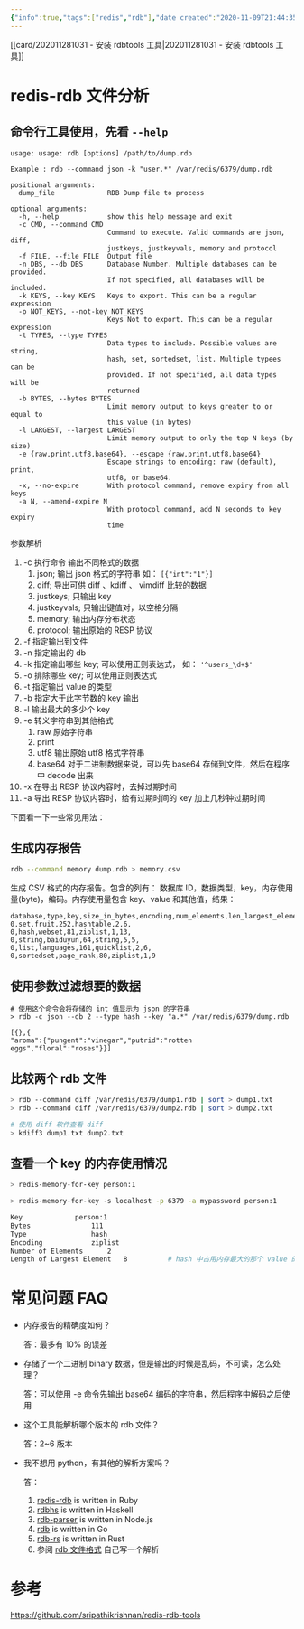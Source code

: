 ```yaml
---
{"info":true,"tags":["redis","rdb"],"date created":"2020-11-09T21:44:35+08:00","date modified":"2024-04-19T15:27:09+08:00","dg-publish":true,"permalink":"/card/redis-rdb 文件分析/","dgPassFrontmatter":true,"noteIcon":"2","created":"2020-11-09T21:44:35+08:00","updated":"2024-04-19T15:27:09+08:00"}
---
```



[[card/202011281031 - 安装 rdbtools 工具\|202011281031 - 安装 rdbtools 工具]]

# redis-rdb 文件分析

## 命令行工具使用，先看 `--help`

``` shell
usage: usage: rdb [options] /path/to/dump.rdb

Example : rdb --command json -k "user.*" /var/redis/6379/dump.rdb

positional arguments:
  dump_file             RDB Dump file to process

optional arguments:
  -h, --help            show this help message and exit
  -c CMD, --command CMD     
                        Command to execute. Valid commands are json, diff,
                        justkeys, justkeyvals, memory and protocol
  -f FILE, --file FILE  Output file
  -n DBS, --db DBS      Database Number. Multiple databases can be provided.
                        If not specified, all databases will be included.
  -k KEYS, --key KEYS   Keys to export. This can be a regular expression
  -o NOT_KEYS, --not-key NOT_KEYS
                        Keys Not to export. This can be a regular expression
  -t TYPES, --type TYPES
                        Data types to include. Possible values are string,
                        hash, set, sortedset, list. Multiple typees can be
                        provided. If not specified, all data types will be
                        returned
  -b BYTES, --bytes BYTES
                        Limit memory output to keys greater to or equal to
                        this value (in bytes)
  -l LARGEST, --largest LARGEST
                        Limit memory output to only the top N keys (by size)
  -e {raw,print,utf8,base64}, --escape {raw,print,utf8,base64}
                        Escape strings to encoding: raw (default), print,
                        utf8, or base64.
  -x, --no-expire       With protocol command, remove expiry from all keys
  -a N, --amend-expire N
                        With protocol command, add N seconds to key expiry
                        time
```

参数解析
1. -c 执行命令 输出不同格式的数据
	1. json; 输出 json 格式的字符串  如： `[{"int":"1"}]`
	2. diff; 导出可供 diff 、kdiff 、 vimdiff  比较的数据
	3. justkeys; 只输出 key
	4. justkeyvals; 只输出键值对，以空格分隔
	5. memory; 输出内存分布状态
	6. protocol; 输出原始的 RESP 协议
2. -f 指定输出到文件
3. -n 指定输出的 db
4. -k 指定输出哪些 key; 可以使用正则表达式， 如： `'^users_\d+$'`
5. -o 排除哪些 key; 可以使用正则表达式
6. -t 指定输出 value 的类型
7. -b 指定大于此字节数的 key 输出
8. -l 输出最大的多少个 key
9. -e 转义字符串到其他格式
	1. raw 原始字符串
	2. print
	3. utf8 输出原始 utf8 格式字符串
	4. base64 对于二进制数据来说，可以先 base64 存储到文件，然后在程序中 decode 出来
10. -x 在导出 RESP 协议内容时，去掉过期时间
11. -a 导出 RESP 协议内容时，给有过期时间的 key 加上几秒钟过期时间

下面看一下一些常见用法：

## 生成内存报告

```bash
rdb --command memory dump.rdb > memory.csv
```

生成 CSV 格式的内存报告。包含的列有：
数据库 ID，数据类型，key，内存使用量(byte)，编码。内存使用量包含 key、value 和其他值，结果：

``` csv
database,type,key,size_in_bytes,encoding,num_elements,len_largest_element,expiry
0,set,fruit,252,hashtable,2,6,
0,hash,webset,81,ziplist,1,13,
0,string,baiduyun,64,string,5,5,
0,list,languages,161,quicklist,2,6,
0,sortedset,page_rank,80,ziplist,1,9
```

## 使用参数过滤想要的数据

``` shell
# 使用这个命令会将存储的 int 值显示为 json 的字符串
> rdb -c json --db 2 --type hash --key "a.*" /var/redis/6379/dump.rdb

[{},{
"aroma":{"pungent":"vinegar","putrid":"rotten eggs","floral":"roses"}}]

```

## 比较两个 rdb 文件

```bash
> rdb --command diff /var/redis/6379/dump1.rdb | sort > dump1.txt
> rdb --command diff /var/redis/6379/dump2.rdb | sort > dump2.txt

# 使用 diff 软件查看 diff
> kdiff3 dump1.txt dump2.txt
```

## 查看一个 key 的内存使用情况

```bash
> redis-memory-for-key person:1

> redis-memory-for-key -s localhost -p 6379 -a mypassword person:1

Key 			person:1
Bytes				111
Type				hash
Encoding			ziplist
Number of Elements		2
Length of Largest Element	8          # hash 中占用内存最大的那个 value 的占用字节数
```

# 常见问题 FAQ

- 内存报告的精确度如何？

	答：最多有 10% 的误差

- 存储了一个二进制 binary 数据，但是输出的时候是乱码，不可读，怎么处理？

	答：可以使用 -e 命令先输出 base64 编码的字符串，然后程序中解码之后使用
	
- 这个工具能解析哪个版本的 rdb 文件？
	
	答：2~6 版本
	
- 我不想用 python，有其他的解析方案吗？
	
	答：
	1.  [redis-rdb](https://github.com/nrk/redis-rdb) is written in Ruby
	2.  [rdbhs](https://github.com/esmooov/rdbhs) is written in Haskell
	3.  [rdb-parser](https://github.com/pconstr/rdb-parser) is written in Node.js
	4.  [rdb](https://github.com/titanous/rdb) is written in Go
	5.  [rdb-rs](https://github.com/badboy/rdb-rs) is written in Rust
	6.  参阅 [rdb 文件格式](https://github.com/sripathikrishnan/redis-rdb-tools/wiki/Redis-RDB-Dump-File-Format) 自己写一个解析

# 参考

https://github.com/sripathikrishnan/redis-rdb-tools

